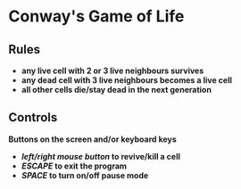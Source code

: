 # Conway's Game of Life

## Rules
- **any live cell with 2 or 3 live neighbours survives**
- **any dead cell with 3 live neighbours becomes a live cell**
- **all other cells die/stay dead in the next generation**

## Controls
**Buttons on the screen and/or keyboard keys**
- **_left/right mouse button_ to revive/kill a cell**
- **_ESCAPE_ to exit the program**
- **_SPACE_ to turn on/off pause mode**
